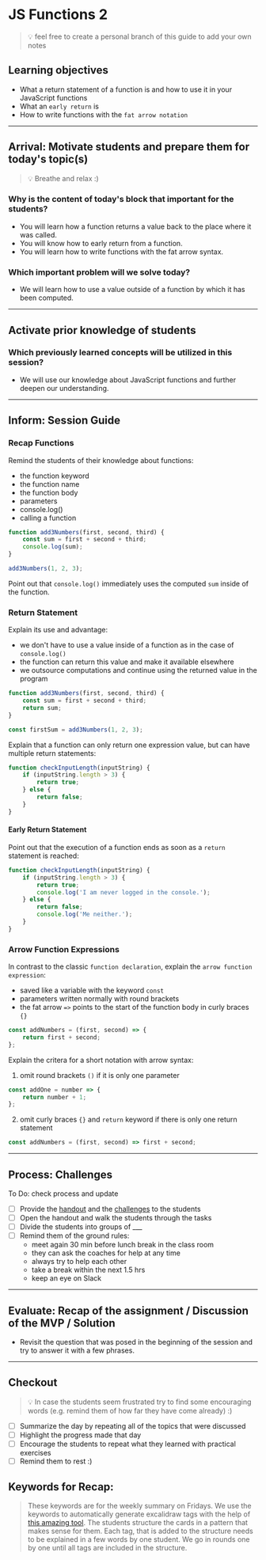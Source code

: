 # JS Functions 2

> 💡 feel free to create a personal branch of this guide to add your own notes

## Learning objectives

- What a return statement of a function is and how to use it in your JavaScript functions
- What an `early return` is
- How to write functions with the `fat arrow notation`

---

## Arrival: Motivate students and prepare them for today's topic(s)

> 💡 Breathe and relax :)

### Why is the content of today's block that important for the students?

- You will learn how a function returns a value back to the place where it was called.
- You will know how to early return from a function.
- You will learn how to write functions with the fat arrow syntax.

### Which important problem will we solve today?

- We will learn how to use a value outside of a function by which it has been computed.

---

## Activate prior knowledge of students

### Which previously learned concepts will be utilized in this session?

- We will use our knowledge about JavaScript functions and further deepen our understanding.

---

## Inform: Session Guide

### Recap Functions

Remind the students of their knowledge about functions:

- the function keyword
- the function name
- the function body
- parameters
- console.log()
- calling a function

```js
function add3Numbers(first, second, third) {
	const sum = first + second + third;
	console.log(sum);
}

add3Numbers(1, 2, 3);
```

Point out that `console.log()` immediately uses the computed `sum` inside of the function.

### Return Statement

Explain its use and advantage:

- we don't have to use a value inside of a function as in the case of `console.log()`
- the function can return this value and make it available elsewhere
- we outsource computations and continue using the returned value in the program

```js
function add3Numbers(first, second, third) {
	const sum = first + second + third;
	return sum;
}

const firstSum = add3Numbers(1, 2, 3);
```

Explain that a function can only return one expression value, but can have multiple return
statements:

```js
function checkInputLength(inputString) {
	if (inputString.length > 3) {
		return true;
	} else {
		return false;
	}
}
```

#### Early Return Statement

Point out that the execution of a function ends as soon as a `return` statement is reached:

```js
function checkInputLength(inputString) {
	if (inputString.length > 3) {
		return true;
		console.log('I am never logged in the console.');
	} else {
		return false;
		console.log('Me neither.');
	}
}
```

### Arrow Function Expressions

In contrast to the classic `function declaration`, explain the `arrow function expression`:

- saved like a variable with the keyword `const`
- parameters written normally with round brackets
- the fat arrow `=>` points to the start of the function body in curly braces `{}`

```js
const addNumbers = (first, second) => {
	return first + second;
};
```

Explain the critera for a short notation with arrow syntax:

1. omit round brackets `()` if it is only one parameter

```js
const addOne = number => {
	return number + 1;
};
```

2. omit curly braces `{}` and `return` keyword if there is only one return statement

```js
const addNumbers = (first, second) => first + second;
```

---

## Process: Challenges

To Do: check process and update

- [ ] Provide the [handout](./js-functions-2.md) and the [challenges](challenges-js-functions-2.md)
      to the students
- [ ] Open the handout and walk the students through the tasks
- [ ] Divide the students into groups of \_\_\_
- [ ] Remind them of the ground rules:
  - meet again 30 min before lunch break in the class room
  - they can ask the coaches for help at any time
  - always try to help each other
  - take a break within the next 1.5 hrs
  - keep an eye on Slack

---

## Evaluate: Recap of the assignment / Discussion of the MVP / Solution

- Revisit the question that was posed in the beginning of the session and try to answer it with a
  few phrases.

---

## Checkout

> 💡 In case the students seem frustrated try to find some encouraging words (e.g. remind them of
> how far they have come already) :)

- [ ] Summarize the day by repeating all of the topics that were discussed
- [ ] Highlight the progress made that day
- [ ] Encourage the students to repeat what they learned with practical exercises
- [ ] Remind them to rest :)

## Keywords for Recap:

> These keywords are for the weekly summary on Fridays. We use the keywords to automatically
> generate excalidraw tags with the help of
> [this amazing tool](https://github.com/F-Kirchhoff/tag-cloud-generator). The students structure
> the cards in a pattern that makes sense for them. Each tag, that is added to the structure needs
> to be explained in a few words by one student. We go in rounds one by one until all tags are
> included in the structure.
